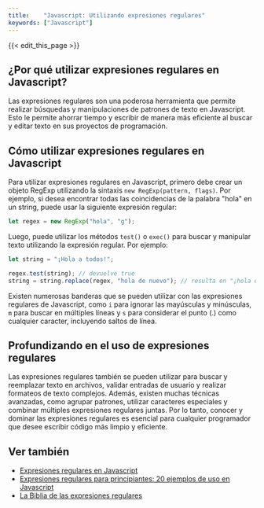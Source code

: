 ```yaml
---
title:    "Javascript: Utilizando expresiones regulares"
keywords: ["Javascript"]
---
```


{{< edit_this_page >}}

## ¿Por qué utilizar expresiones regulares en Javascript?

Las expresiones regulares son una poderosa herramienta que permite realizar búsquedas y manipulaciones de patrones de texto en Javascript. Esto le permite ahorrar tiempo y escribir de manera más eficiente al buscar y editar texto en sus proyectos de programación. 

## Cómo utilizar expresiones regulares en Javascript

Para utilizar expresiones regulares en Javascript, primero debe crear un objeto RegExp utilizando la sintaxis ```new RegExp(pattern, flags)```. Por ejemplo, si desea encontrar todas las coincidencias de la palabra "hola" en un string, puede usar la siguiente expresión regular:

```Javascript
let regex = new RegExp("hola", "g");
```

Luego, puede utilizar los métodos ```test()``` o ```exec()``` para buscar y manipular texto utilizando la expresión regular. Por ejemplo:

```Javascript
let string = "¡Hola a todos!";

regex.test(string); // devuelve true
string = string.replace(regex, "hola de nuevo"); // resulta en "¡hola de nuevo a todos!"
```

Existen numerosas banderas que se pueden utilizar con las expresiones regulares de Javascript, como ```i``` para ignorar las mayúsculas y minúsculas, ```m``` para buscar en múltiples líneas y ```s``` para considerar el punto (.) como cualquier caracter, incluyendo saltos de línea. 

## Profundizando en el uso de expresiones regulares

Las expresiones regulares también se pueden utilizar para buscar y reemplazar texto en archivos, validar entradas de usuario y realizar formateos de texto complejos. Además, existen muchas técnicas avanzadas, como agrupar patrones, utilizar caracteres especiales y combinar múltiples expresiones regulares juntas. Por lo tanto, conocer y dominar las expresiones regulares es esencial para cualquier programador que desee escribir código más limpio y eficiente. 

## Ver también

- [Expresiones regulares en Javascript](https://developer.mozilla.org/es/docs/Web/JavaScript/Guide/Regular_Expressions)
- [Expresiones regulares para principiantes: 20 ejemplos de uso en Javascript](https://www.freecodecamp.org/espanol/news/20-ejemplos-de-expresiones-regulares/)
- [La Biblia de las expresiones regulares](https://regexone.com/)